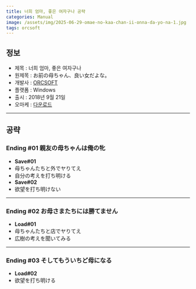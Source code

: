 ```yaml
---
title: 너희 엄마, 좋은 여자구나 공략
categories: Manual
image: /assets/img/2025-06-29-omae-no-kaa-chan-ii-onna-da-yo-na-1.jpg
tags: orcsoft
---
```


## 정보

* 제목 : 너희 엄마, 좋은 여자구나
* 원제목 : お前の母ちゃん、良い女だよな。
* 개발사 : [ORCSOFT](/tags/orcsoft)
* 플랫폼 : Windows
* 출시 : 2018년 9월 21일
* 오마케 : [다운로드](/assets/omake/omae-no-kaa-chan-ii-onna-da-yo-na.zip)


---

## 공략

### Ending #01 親友の母ちゃんは俺の牝

* **Save#01**
* 母ちゃんたちと外でヤりてえ
* 自分の考えを打ち明ける
* **Save#02**
* 欲望を打ち明けない

---

### Ending #02 お母さまたちには勝てません

* **Load#01**
* 母ちゃんたちと店でヤりてえ
* 広樹の考えを聞いてみる

---

### Ending #03 そしてもういちど母になる

* **Load#02**
* 欲望を打ち明ける
